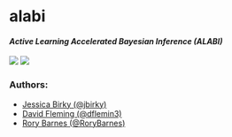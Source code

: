 # alabi

#### *Active Learning Accelerated Bayesian Inference (ALABI)*

<p>
<a href="https://github.com/jbirky/alabi">
<img src="https://img.shields.io/badge/GitHub-jbirky3%2Falabi-blue.svg?style=flat"></a>
<a href="https://jbirky.github.io/alabi/build/index.html">
<img src="https://img.shields.io/badge/Docs-Read%20the%20docs-blue"></a>
</p>

### Authors:
- [Jessica Birky (@jbirky)](https://github.com/jbirky)
- [David Fleming (@dflemin3)](https://github.com/dflemin3)
- [Rory Barnes (@RoryBarnes)](https://github.com/RoryBarnes)
